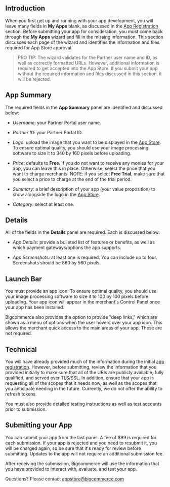 ## Introduction

When you first get up and running with your app development, you will leave many fields in **My Apps** blank, as discussed in the [App Registration](/api/registration) section. Before submitting your app for consideration, you must come back through the **My Apps** wizard and fill in the missing information. This section discusses each page of the wizard and identifies the information and files required for App Store approval.

>PRO TIP: The wizard validates for the Partner user name and ID, as well as correctly formatted URLs. However, additional information is required to get accepted into the App Store. If you submit your app without the required information and files discussed in this section, it will be rejected.</span></div>

## App Summary

The required fields in the **App Summary** panel are identified and discussed below:

*   _Username_: your Partner Portal user name.

*   _Partner ID_: your Partner Portal ID.

*   _Logo_: upload the image that you want to be displayed in the [App Store](https://www.bigcommerce.com/apps/). To ensure optimal quality, you should use your image processing software to size it to 340 by 160 pixels before uploading.

*   _Price_: defaults to **Free**. If you do not want to receive any monies for your app, you can leave this in place. Otherwise, select the price that you want to charge merchants. NOTE: if you select **Free Trial**, make sure that you select a price to charge at the end of the trial period.

*   _Summary_: a brief description of your app (your value proposition) to show alongside the logo in the [App Store](https://www.bigcommerce.com/apps/).

*   _Category_: select at least one.

## Details

All of the fields in the **Details** panel are required. Each is discussed below:

*   _App Details_: provide a bulleted list of features or benefits, as well as which payment gateways/options the app supports.

*   _App Screenshots_: at least one is required. You can include up to four. Screenshots should be 860 by 560 pixels.

## Launch Bar

You must provide an app icon. To ensure optimal quality, you should use your image processing software to size it to 100 by 100 pixels before uploading. Your app icon will appear in the merchant's Control Panel once your app has been installed.

Bigcommerce also provides the option to provide "deep links," which are shown as a menu of options when the user hovers over your app icon. This allows the merchant quick access to the main areas of your app. These are not required.

## Technical

You will have already provided much of the information during the initial [app registration](/api/registration). However, before submitting, review the information that you provided initially to make sure that all of the URIs are publicly available, fully qualified, and served over TLS/SSL. In addition, ensure that your app is requesting all of the scopes that it needs now, as well as the scopes that you anticipate needing in the future. Currently, we do not offer the ability to refresh tokens.

You must also provide detailed testing instructions as well as test accounts prior to submission.

## Submitting your App

You can submit your app from the last panel. A fee of $99 is required for each submission. If your app is rejected and you need to resubmit it, you will be charged again, so be sure that it's ready for review before submitting. Updates to the app will not require an additional submission fee.

After receiving the submission, Bigcommerce will use the information that you have provided to interact with, evaluate, and test your app.

Questions? Please contact [appstore@bigcommerce.com](mailto:appstore@bigcommerce.com)
